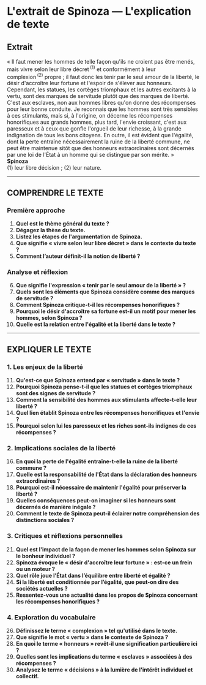 # L'extrait de Spinoza — L'explication de texte

## Extrait
« Il faut mener les hommes de telle façon qu'ils ne croient pas être menés, mais vivre selon leur libre décret&#x202F;<sup>(1)</sup> et conformément à leur complexion&#x202F;<sup>(2)</sup> propre ; il faut donc les tenir par le seul amour de la liberté, le désir d'accroître leur fortune et l'espoir de s'élever aux honneurs. Cependant, les statues, les cortèges triomphaux et les autres excitants à la vertu, sont des marques de servitude plutôt que des marques de liberté. C'est aux esclaves, non aux hommes libres qu'on donne des récompenses pour leur bonne conduite. Je reconnais que les hommes sont très sensibles à ces stimulants, mais si, à l'origine, on décerne les récompenses honorifiques aux grands hommes, plus tard, l'envie croissant, c'est aux paresseux et à ceux que gonfle l'orgueil de leur richesse, à la grande indignation de tous les bons citoyens. En outre, il est évident que l'égalité, dont la perte entraîne nécessairement la ruine de la liberté commune, ne peut être maintenue sitôt que des honneurs extraordinaires sont décernés par une loi de l'État à un homme qui se distingue par son mérite. »  
**Spinoza**  
(1) leur libre décision ; (2) leur nature.

---

## COMPRENDRE LE TEXTE

### Première approche

1. **Quel est le thème général du texte ?**  
2. **Dégagez la thèse du texte.**  
3. **Listez les étapes de l'argumentation de Spinoza.**  
4. **Que signifie « vivre selon leur libre décret » dans le contexte du texte ?**  
5. **Comment l’auteur définit-il la notion de liberté ?**  

### Analyse et réflexion

6. **Que signifie l'expression « tenir par le seul amour de la liberté » ?**  
7. **Quels sont les éléments que Spinoza considère comme des marques de servitude ?**  
8. **Comment Spinoza critique-t-il les récompenses honorifiques ?**  
9. **Pourquoi le désir d'accroître sa fortune est-il un motif pour mener les hommes, selon Spinoza ?**  
10. **Quelle est la relation entre l'égalité et la liberté dans le texte ?**  

---

## EXPLIQUER LE TEXTE

### 1. Les enjeux de la liberté

11. **Qu'est-ce que Spinoza entend par « servitude » dans le texte ?**  
12. **Pourquoi Spinoza pense-t-il que les statues et cortèges triomphaux sont des signes de servitude ?**  
13. **Comment la sensibilité des hommes aux stimulants affecte-t-elle leur liberté ?**  
14. **Quel lien établit Spinoza entre les récompenses honorifiques et l'envie ?**  
15. **Pourquoi selon lui les paresseux et les riches sont-ils indignes de ces récompenses ?**  

### 2. Implications sociales de la liberté

16. **En quoi la perte de l'égalité entraîne-t-elle la ruine de la liberté commune ?**  
17. **Quelle est la responsabilité de l'État dans la déclaration des honneurs extraordinaires ?**  
18. **Pourquoi est-il nécessaire de maintenir l'égalité pour préserver la liberté ?**  
19. **Quelles conséquences peut-on imaginer si les honneurs sont décernés de manière inégale ?**  
20. **Comment le texte de Spinoza peut-il éclairer notre compréhension des distinctions sociales ?**  

### 3. Critiques et réflexions personnelles

21. **Quel est l'impact de la façon de mener les hommes selon Spinoza sur le bonheur individuel ?**  
22. **Spinoza évoque le « désir d'accroître leur fortune » : est-ce un frein ou un moteur ?**  
23. **Quel rôle joue l’État dans l’équilibre entre liberté et égalité ?**  
24. **Si la liberté est conditionnée par l’égalité, que peut-on dire des sociétés actuelles ?**  
25. **Ressentez-vous une actualité dans les propos de Spinoza concernant les récompenses honorifiques ?**  

### 4. Exploration du vocabulaire

26. **Définissez le terme « complexion » tel qu'utilisé dans le texte.**  
27. **Que signifie le mot « vertu » dans le contexte de Spinoza ?**  
28. **En quoi le terme « honneurs » revêt-il une signification particulière ici ?**  
29. **Quelles sont les implications du terme « esclaves » associées à des récompenses ?**  
30. **Analysez le terme « décisions » à la lumière de l'intérêt individuel et collectif.**  